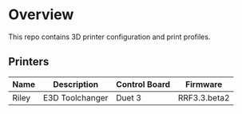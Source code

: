 # Overview

This repo contains 3D printer configuration and print profiles.

## Printers

Name | Description | Control Board | Firmware
---- | ----------- | ------------- | --------
Riley | E3D Toolchanger | Duet 3 | RRF3.3.beta2
